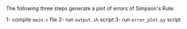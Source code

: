 The following three steps generate a plot of errors of Simpson's Rule:

1- compile `main.c` file
2- run `output.sh` script
3- run `error_plot.py` script 
